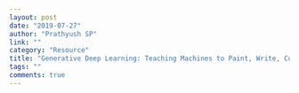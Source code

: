 ```yaml
---
layout: post
date: "2019-07-27"
author: "Prathyush SP"
link: ""
category: "Resource"
title: "Generative Deep Learning: Teaching Machines to Paint, Write, Compose, and Play"
tags: ""
comments: true
---
```

